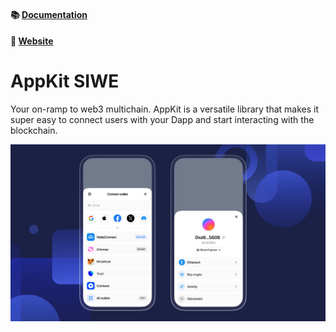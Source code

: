 #### 📚 [Documentation](https://docs.walletconnect.com/2.0/appkit/about)

#### 🔗 [Website](https://appkit.com)

# AppKit SIWE

Your on-ramp to web3 multichain. AppKit is a versatile library that makes it super easy to connect users with your Dapp and start interacting with the blockchain.

<p align="center">
  <img src="./.github/assets/header.png" alt="" border="0">
</p>
